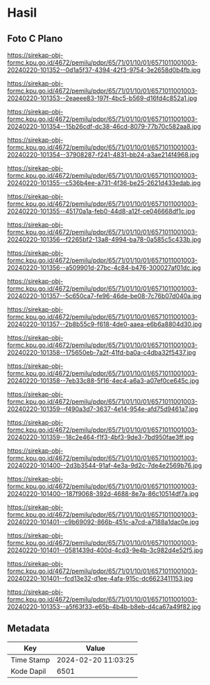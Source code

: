 # Hasil

## Foto C Plano

https://sirekap-obj-formc.kpu.go.id/4672/pemilu/pdpr/65/71/01/10/01/6571011001003-20240220-101352--0d1a5f37-4394-42f3-9754-3e2658d0b4fb.jpg

https://sirekap-obj-formc.kpu.go.id/4672/pemilu/pdpr/65/71/01/10/01/6571011001003-20240220-101353--2eaeee83-197f-4bc5-b569-d16fd4c852a1.jpg

https://sirekap-obj-formc.kpu.go.id/4672/pemilu/pdpr/65/71/01/10/01/6571011001003-20240220-101354--15b26cdf-dc38-46cd-8079-77b70c582aa8.jpg

https://sirekap-obj-formc.kpu.go.id/4672/pemilu/pdpr/65/71/01/10/01/6571011001003-20240220-101354--37908287-f241-4831-bb24-a3ae214f4968.jpg

https://sirekap-obj-formc.kpu.go.id/4672/pemilu/pdpr/65/71/01/10/01/6571011001003-20240220-101355--c536b4ee-a731-4f36-be25-2621d433edab.jpg

https://sirekap-obj-formc.kpu.go.id/4672/pemilu/pdpr/65/71/01/10/01/6571011001003-20240220-101355--45170a1a-feb0-44d8-a12f-ce046668df1c.jpg

https://sirekap-obj-formc.kpu.go.id/4672/pemilu/pdpr/65/71/01/10/01/6571011001003-20240220-101356--f2265bf2-13a8-4994-ba78-0a585c5c433b.jpg

https://sirekap-obj-formc.kpu.go.id/4672/pemilu/pdpr/65/71/01/10/01/6571011001003-20240220-101356--a509901d-27bc-4c84-b476-300027af01dc.jpg

https://sirekap-obj-formc.kpu.go.id/4672/pemilu/pdpr/65/71/01/10/01/6571011001003-20240220-101357--5c650ca7-fe96-46de-be08-7c76b07d040a.jpg

https://sirekap-obj-formc.kpu.go.id/4672/pemilu/pdpr/65/71/01/10/01/6571011001003-20240220-101357--2b8b55c9-f618-4de0-aaea-e6b6a8804d30.jpg

https://sirekap-obj-formc.kpu.go.id/4672/pemilu/pdpr/65/71/01/10/01/6571011001003-20240220-101358--175650eb-7a2f-41fd-ba0a-c4dba32f5437.jpg

https://sirekap-obj-formc.kpu.go.id/4672/pemilu/pdpr/65/71/01/10/01/6571011001003-20240220-101358--7eb33c88-5f16-4ec4-a6a3-a07ef0ce645c.jpg

https://sirekap-obj-formc.kpu.go.id/4672/pemilu/pdpr/65/71/01/10/01/6571011001003-20240220-101359--f490a3d7-3637-4e14-954e-afd75d9461a7.jpg

https://sirekap-obj-formc.kpu.go.id/4672/pemilu/pdpr/65/71/01/10/01/6571011001003-20240220-101359--18c2e464-f1f3-4bf3-9de3-7bd950fae3ff.jpg

https://sirekap-obj-formc.kpu.go.id/4672/pemilu/pdpr/65/71/01/10/01/6571011001003-20240220-101400--2d3b3544-91af-4e3a-9d2c-7de4e2569b76.jpg

https://sirekap-obj-formc.kpu.go.id/4672/pemilu/pdpr/65/71/01/10/01/6571011001003-20240220-101400--187f9068-392d-4688-8e7a-86c10514df7a.jpg

https://sirekap-obj-formc.kpu.go.id/4672/pemilu/pdpr/65/71/01/10/01/6571011001003-20240220-101401--c9b69092-866b-451c-a7cd-a7188a1dac0e.jpg

https://sirekap-obj-formc.kpu.go.id/4672/pemilu/pdpr/65/71/01/10/01/6571011001003-20240220-101401--0581439d-400d-4cd3-9e4b-3c982d4e52f5.jpg

https://sirekap-obj-formc.kpu.go.id/4672/pemilu/pdpr/65/71/01/10/01/6571011001003-20240220-101401--fcd13e32-d1ee-4afa-915c-dc6623411153.jpg

https://sirekap-obj-formc.kpu.go.id/4672/pemilu/pdpr/65/71/01/10/01/6571011001003-20240220-101353--a5f63f33-e65b-4b4b-b8eb-d4ca67a49f82.jpg


## Metadata

| Key        | Value               |
| ---------- | ------------------- |
| Time Stamp | 2024-02-20 11:03:25 |
| Kode Dapil | 6501                |



